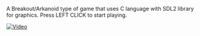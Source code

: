 A Breakout/Arkanoid type of game that uses C language with SDL2 library for graphics.
Press LEFT CLICK to start playing.


[![Video](https://img.youtube.com/vi/_lX6lyOMiK8/0.jpg)](https://www.youtube.com/watch?v=_lX6lyOMiK8)


